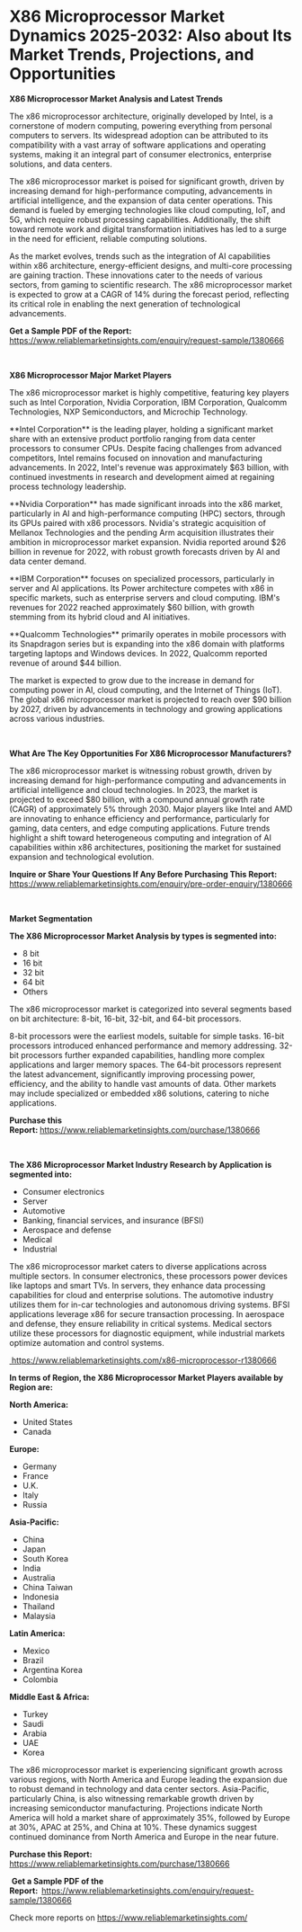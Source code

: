 <p><h1>X86 Microprocessor Market Dynamics 2025-2032: Also about Its Market Trends, Projections, and Opportunities</h1></p><p><strong>X86 Microprocessor Market Analysis and Latest Trends</strong></p>
<p><p>The x86 microprocessor architecture, originally developed by Intel, is a cornerstone of modern computing, powering everything from personal computers to servers. Its widespread adoption can be attributed to its compatibility with a vast array of software applications and operating systems, making it an integral part of consumer electronics, enterprise solutions, and data centers.</p><p>The x86 microprocessor market is poised for significant growth, driven by increasing demand for high-performance computing, advancements in artificial intelligence, and the expansion of data center operations. This demand is fueled by emerging technologies like cloud computing, IoT, and 5G, which require robust processing capabilities. Additionally, the shift toward remote work and digital transformation initiatives has led to a surge in the need for efficient, reliable computing solutions.</p><p>As the market evolves, trends such as the integration of AI capabilities within x86 architecture, energy-efficient designs, and multi-core processing are gaining traction. These innovations cater to the needs of various sectors, from gaming to scientific research. The x86 microprocessor market is expected to grow at a CAGR of 14% during the forecast period, reflecting its critical role in enabling the next generation of technological advancements.</p></p>
<p><strong>Get a Sample PDF of the Report:&nbsp;</strong> <a href="https://www.reliablemarketinsights.com/enquiry/request-sample/1380666?utm_campaign=2012&utm_medium=2&utm_source=Github&utm_content=ia&utm_term=10022025&utm_id=x86-microprocessor">https://www.reliablemarketinsights.com/enquiry/request-sample/1380666</a></p>
<p>&nbsp;</p>
<p><strong>X86 Microprocessor Major Market Players</strong></p>
<p><p>The x86 microprocessor market is highly competitive, featuring key players such as Intel Corporation, Nvidia Corporation, IBM Corporation, Qualcomm Technologies, NXP Semiconductors, and Microchip Technology. </p><p>**Intel Corporation** is the leading player, holding a significant market share with an extensive product portfolio ranging from data center processors to consumer CPUs. Despite facing challenges from advanced competitors, Intel remains focused on innovation and manufacturing advancements. In 2022, Intel's revenue was approximately $63 billion, with continued investments in research and development aimed at regaining process technology leadership.</p><p>**Nvidia Corporation** has made significant inroads into the x86 market, particularly in AI and high-performance computing (HPC) sectors, through its GPUs paired with x86 processors. Nvidia's strategic acquisition of Mellanox Technologies and the pending Arm acquisition illustrates their ambition in microprocessor market expansion. Nvidia reported around $26 billion in revenue for 2022, with robust growth forecasts driven by AI and data center demand.</p><p>**IBM Corporation** focuses on specialized processors, particularly in server and AI applications. Its Power architecture competes with x86 in specific markets, such as enterprise servers and cloud computing. IBM's revenues for 2022 reached approximately $60 billion, with growth stemming from its hybrid cloud and AI initiatives.</p><p>**Qualcomm Technologies** primarily operates in mobile processors with its Snapdragon series but is expanding into the x86 domain with platforms targeting laptops and Windows devices. In 2022, Qualcomm reported revenue of around $44 billion.</p><p>The market is expected to grow due to the increase in demand for computing power in AI, cloud computing, and the Internet of Things (IoT). The global x86 microprocessor market is projected to reach over $90 billion by 2027, driven by advancements in technology and growing applications across various industries.</p></p>
<p>&nbsp;</p>
<p><strong>What Are The Key Opportunities For X86 Microprocessor Manufacturers?</strong></p>
<p><p>The x86 microprocessor market is witnessing robust growth, driven by increasing demand for high-performance computing and advancements in artificial intelligence and cloud technologies. In 2023, the market is projected to exceed $80 billion, with a compound annual growth rate (CAGR) of approximately 5% through 2030. Major players like Intel and AMD are innovating to enhance efficiency and performance, particularly for gaming, data centers, and edge computing applications. Future trends highlight a shift toward heterogeneous computing and integration of AI capabilities within x86 architectures, positioning the market for sustained expansion and technological evolution.</p></p>
<p><strong>Inquire or Share Your Questions If Any Before Purchasing This Report:</strong> <a href="https://www.reliablemarketinsights.com/enquiry/pre-order-enquiry/1380666?utm_campaign=2012&utm_medium=2&utm_source=Github&utm_content=ia&utm_term=10022025&utm_id=x86-microprocessor">https://www.reliablemarketinsights.com/enquiry/pre-order-enquiry/1380666</a></p>
<p>&nbsp;</p>
<p><strong>Market Segmentation</strong></p>
<p><strong>The X86 Microprocessor Market Analysis by types is segmented into:</strong></p>
<p><ul><li>8 bit</li><li>16 bit</li><li>32 bit</li><li>64 bit</li><li>Others</li></ul></p>
<p><p>The x86 microprocessor market is categorized into several segments based on bit architecture: 8-bit, 16-bit, 32-bit, and 64-bit processors. </p><p>8-bit processors were the earliest models, suitable for simple tasks. 16-bit processors introduced enhanced performance and memory addressing. 32-bit processors further expanded capabilities, handling more complex applications and larger memory spaces. The 64-bit processors represent the latest advancement, significantly improving processing power, efficiency, and the ability to handle vast amounts of data. Other markets may include specialized or embedded x86 solutions, catering to niche applications.</p></p>
<p><strong>Purchase this Report:&nbsp;</strong><a href="https://www.reliablemarketinsights.com/purchase/1380666?utm_campaign=2012&utm_medium=2&utm_source=Github&utm_content=ia&utm_term=10022025&utm_id=x86-microprocessor">https://www.reliablemarketinsights.com/purchase/1380666</a></p>
<p>&nbsp;</p>
<p><strong>The X86 Microprocessor Market Industry Research by Application is segmented into:</strong></p>
<p><ul><li>Consumer electronics</li><li>Server</li><li>Automotive</li><li>Banking, financial services, and insurance (BFSI)</li><li>Aerospace and defense</li><li>Medical</li><li>Industrial</li></ul></p>
<p><p>The x86 microprocessor market caters to diverse applications across multiple sectors. In consumer electronics, these processors power devices like laptops and smart TVs. In servers, they enhance data processing capabilities for cloud and enterprise solutions. The automotive industry utilizes them for in-car technologies and autonomous driving systems. BFSI applications leverage x86 for secure transaction processing. In aerospace and defense, they ensure reliability in critical systems. Medical sectors utilize these processors for diagnostic equipment, while industrial markets optimize automation and control systems.</p></p>
<p><a href="https://www.reliablemarketinsights.com/x86-microprocessor-r1380666?utm_campaign=2012&utm_medium=2&utm_source=Github&utm_content=ia&utm_term=10022025&utm_id=x86-microprocessor">&nbsp;https://www.reliablemarketinsights.com/x86-microprocessor-r1380666</a></p>
<p><strong>In terms of Region, the X86 Microprocessor Market Players available by Region are:</strong></p>
<p>
    <p> <strong> North America: </strong>
        <ul>
            <li>United States</li>
            <li>Canada</li>
        </ul>
        </p> 
    <p> <strong> Europe: </strong>
        <ul>
            <li>Germany</li>
            <li>France</li>
            <li>U.K.</li>
            <li>Italy</li>
            <li>Russia</li>
        </ul>
        </p> 
    <p> <strong> Asia-Pacific: </strong>
        <ul>
            <li>China</li>
            <li>Japan</li>
            <li>South Korea</li>
            <li>India</li>
            <li>Australia</li>
            <li>China Taiwan</li>
            <li>Indonesia</li>
            <li>Thailand</li>
            <li>Malaysia</li>
        </ul>
        </p> 
    <p> <strong> Latin America: </strong>
        <ul>
            <li>Mexico</li>
            <li>Brazil</li>
            <li>Argentina Korea</li>
            <li>Colombia</li>
        </ul>
        </p> 
    <p> <strong> Middle East & Africa: </strong>
        <ul>
            <li>Turkey</li>
            <li>Saudi</li>
            <li>Arabia</li>
            <li>UAE</li>
            <li>Korea</li>
        </ul>
    </p>
    </p>
<p><p>The x86 microprocessor market is experiencing significant growth across various regions, with North America and Europe leading the expansion due to robust demand in technology and data center sectors. Asia-Pacific, particularly China, is also witnessing remarkable growth driven by increasing semiconductor manufacturing. Projections indicate North America will hold a market share of approximately 35%, followed by Europe at 30%, APAC at 25%, and China at 10%. These dynamics suggest continued dominance from North America and Europe in the near future.</p></p>
<p><strong>Purchase this Report: </strong><a href="https://www.reliablemarketinsights.com/purchase/1380666?utm_campaign=2012&utm_medium=2&utm_source=Github&utm_content=ia&utm_term=10022025&utm_id=x86-microprocessor">https://www.reliablemarketinsights.com/purchase/1380666</a></p>
<p>&nbsp;<strong>Get a Sample PDF of the Report:&nbsp;&nbsp;</strong><a href="https://www.reliablemarketinsights.com/enquiry/request-sample/1380666?utm_campaign=2012&utm_medium=2&utm_source=Github&utm_content=ia&utm_term=10022025&utm_id=x86-microprocessor">https://www.reliablemarketinsights.com/enquiry/request-sample/1380666</a></p>
<p><strong></strong></p>
<p>Check more reports on <a href="https://www.reliablemarketinsights.com/?utm_campaign=2012&utm_medium=2&utm_source=Github&utm_content=ia&utm_term=10022025&utm_id=x86-microprocessor">https://www.reliablemarketinsights.com/</a></p>